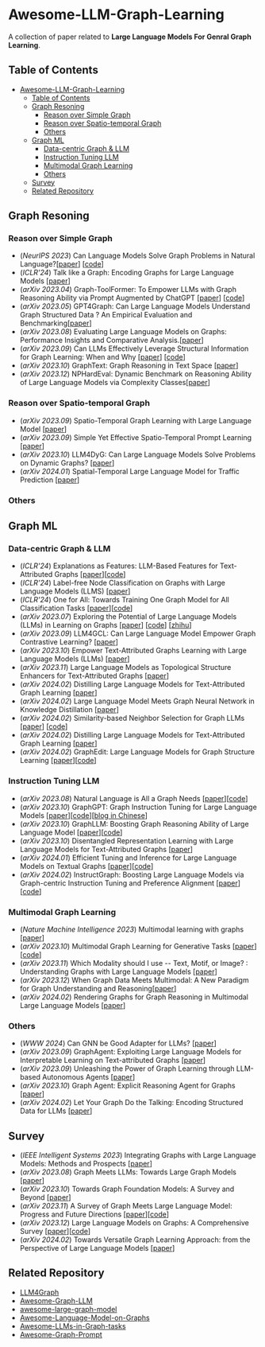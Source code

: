 # Awesome-LLM-Graph-Learning

A collection of paper related to **Large Language Models For Genral Graph Learning**.


## Table of Contents

- [Awesome-LLM-Graph-Learning](#Awesome-LLM-Graph-Learning)
  - [Table of Contents](#table-of-contents)
  - [Graph Resoning](#Graph-Resoning)
    - [Reason over Simple Graph](#Reason-over-Simple-Graph)
    - [Reason over Spatio-temporal Graph](#Reason-over-Spatio-temporal-Graph)
    - [Others](#others)
  - [Graph ML](#Graph-ML)
    - [Data-centric Graph & LLM ](#Data-centric-Graph-&-LLM)
    - [Instruction Tuning LLM](#Instruction-Tuning-LLM)
    - [Multimodal Graph Learning](#Multimodal-Graph-Learning)
    - [Others](#others)
  - [Survey](#Survey)
  - [Related Repository](#Related-Repository)

## Graph Resoning
### Reason over Simple Graph
- (*NeurIPS 2023*) Can Language Models Solve Graph Problems in Natural Language?[[paper](https://arxiv.org/abs/2305.10037)] [[code](https://github.com/Arthur-Heng/NLGraph)]
- (*ICLR'24*) Talk like a Graph: Encoding Graphs for Large Language Models [[paper](https://arxiv.org/abs/2310.04560)]
- (*arXiv 2023.04*) Graph-ToolFormer: To Empower LLMs with Graph Reasoning Ability via Prompt Augmented by ChatGPT [[paper](https://arxiv.org/abs/2304.11116)] [[code](https://github.com/jwzhanggy/Graph_Toolformer)]
- (*arXiv 2023.05*) GPT4Graph: Can Large Language Models Understand Graph Structured Data ? An Empirical Evaluation and Benchmarking[[paper](https://arxiv.org/abs/2305.15066)]
- (*arXiv 2023.08*) Evaluating Large Language Models on Graphs: Performance Insights and Comparative Analysis.[[paper](https://arxiv.org/abs/2308.11224)]
- (*arXiv 2023.09*) Can LLMs Effectively Leverage Structural Information for Graph Learning: When and Why [[paper](https://arxiv.org/pdf/2309.16595)] [[code](https://github.com/TRAIS-Lab/LLM-Structured-Data)]
- (*arXiv 2023.10*) GraphText: Graph Reasoning in Text Space [[paper](https://arxiv.org/abs/2310.01089)]
- (*arXiv 2023.12*) NPHardEval: Dynamic Benchmark on Reasoning Ability of Large Language Models via Complexity Classes[[paper](https://arxiv.org/abs/2312.14890)]


### Reason over Spatio-temporal Graph
- (*arXiv 2023.09*) Spatio-Temporal Graph Learning with Large Language Model [[paper](https://openreview.net/forum?id=QUkcfqa6GX)]
- (*arXiv 2023.09*) Simple Yet Effective Spatio-Temporal Prompt Learning [[paper](https://openreview.net/forum?id=YUNnVFlpjp)]
- (*arXiv 2023.10*) LLM4DyG: Can Large Language Models Solve Problems on Dynamic Graphs? [[paper](https://arxiv.org/abs/2310.17110)]
- (*arXiv 2024.01*) Spatial-Temporal Large Language Model for Traffic Prediction [[paper](https://arxiv.org/abs/2401.10134)]

### Others


## Graph ML
### Data-centric Graph & LLM
- (*ICLR'24*) Explanations as Features: LLM-Based Features for Text-Attributed Graphs [[paper](https://arxiv.org/abs/2305.19523)][[code](https://github.com/XiaoxinHe/TAPE)]
- (*ICLR'24*) Label-free Node Classification on Graphs with Large Language Models (LLMS) [[paper](https://arxiv.org/abs/2310.04668)]
- (*ICLR'24*) One for All: Towards Training One Graph Model for All Classification Tasks [[paper](https://arxiv.org/abs/2310.00149)][[code](https://github.com/LechengKong/OneForAll)]
- (*arXiv 2023.07*) Exploring the Potential of Large Language Models (LLMs) in Learning on Graphs [[paper](https://arxiv.org/abs/2307.03393)] [[code](https://github.com/CurryTang/Graph-LLM)] [[zhihu](https://zhuanlan.zhihu.com/p/648366848)]
- (*arXiv 2023.09*) LLM4GCL: Can Large Language Model Empower Graph Contrastive Learning? [[paper](https://openreview.net/forum?id=wxClzZdjqP)]
- (*arXiv 2023.10*) Empower Text-Attributed Graphs Learning with Large Language Models (LLMs) [[paper](https://arxiv.org/abs/2310.09872)]
- (*arXiv 2023.11*) Large Language Models as Topological Structure Enhancers for Text-Attributed Graphs [[paper](https://arxiv.org/abs/2311.14324)]
- (*arXiv 2024.02*) Distilling Large Language Models for Text-Attributed Graph Learning [[paper](https://arxiv.org/abs/2402.12022)]
- (*arXiv 2024.02*) Large Language Model Meets Graph Neural Network in Knowledge Distillation [[paper](https://arxiv.org/pdf/2402.05894.pdf)]
- (*arXiv 2024.02*) Similarity-based Neighbor Selection for Graph LLMs [[paper](https://arxiv.org/abs/2402.03720)] [[code](https://github.com/ruili33/SNS)]
- (*arXiv 2024.02*) Distilling Large Language Models for Text-Attributed Graph Learning [[paper](https://arxiv.org/abs/2402.12022)]
- (*arXiv 2024.02*) GraphEdit: Large Language Models for Graph Structure Learning [[paper](https://arxiv.org/abs/2402.15183)][[code](https://github.com/HKUDS/GraphEdit?tab=readme-ov-file)]

### Instruction Tuning LLM
- (*arXiv 2023.08*) Natural Language is All a Graph Needs [[paper](https://arxiv.org/abs/2308.07134)][[code](https://github.com/agiresearch/InstructGLM)]
- (*arXiv 2023.10*) GraphGPT: Graph Instruction Tuning for Large Language Models [[paper](https://arxiv.org/abs/2310.13023)][[code](https://github.com/HKUDS/GraphGPT)][[blog in Chinese](https://mp.weixin.qq.com/s/rvKTFdCk719Q6hT09Caglw)]
- (*arXiv 2023.10*) GraphLLM: Boosting Graph Reasoning Ability of Large Language Model [[paper](https://arxiv.org/abs/2310.05845)][[code](https://github.com/mistyreed63849/Graph-LLM)]
- (*arXiv 2023.10*) Disentangled Representation Learning with Large Language Models for Text-Attributed Graphs [[paper](https://arxiv.org/abs/2310.18152)]
- (*arXiv 2024.01*) Efficient Tuning and Inference for Large Language Models on Textual Graphs [[paper](https://arxiv.org/abs/2401.15569)][[code](https://github.com/ZhuYun97/ENGINE)]
- (*arXiv 2024.02*) InstructGraph: Boosting Large Language Models via Graph-centric Instruction Tuning and Preference Alignment [[paper](https://arxiv.org/abs/2402.08785)][[code](https://github.com/wjn1996/InstructGraph)]

### Multimodal Graph Learning
- (*Nature Machine Intelligence 2023*) Multimodal learning with graphs [[paper](https://arxiv.org/abs/2209.03299)]
- (*arXiv 2023.10*) Multimodal Graph Learning for Generative Tasks [[paper](https://arxiv.org/abs/2310.07478)][[code](https://github.com/minjiyoon/MMGL)]
- (*arXiv 2023.11*) Which Modality should I use -- Text, Motif, or Image? : Understanding Graphs with Large Language Models [[paper](https://arxiv.org/abs/2311.09862)]
- (*arXiv 2023.12*) When Graph Data Meets Multimodal: A New Paradigm for Graph Understanding and Reasoning[[paper](https://arxiv.org/abs/2312.10372)]
- (*arXiv 2024.02*) Rendering Graphs for Graph Reasoning in Multimodal Large Language Models [[paper](https://arxiv.org/abs/2402.02130)]

### Others
- (*WWW 2024*) Can GNN be Good Adapter for LLMs? [[paper](https://arxiv.org/abs/2402.12984)]
- (*arXiv 2023.09*) GraphAgent: Exploiting Large Language Models for Interpretable Learning on Text-attributed Graphs [[paper](https://openreview.net/forum?id=L3jATpVEGv)]
- (*arXiv 2023.09*) Unleashing the Power of Graph Learning through LLM-based Autonomous Agents [[paper](https://arxiv.org/abs/2309.04565)]
- (*arXiv 2023.10*) Graph Agent: Explicit Reasoning Agent for Graphs [[paper](https://arxiv.org/abs/2310.16421)]
- (*arXiv 2024.02*) Let Your Graph Do the Talking: Encoding Structured Data for LLMs [[paper](https://arxiv.org/abs/2402.05862)]

## Survey
- (*IEEE Intelligent Systems 2023*) Integrating Graphs with Large Language Models: Methods and Prospects [[paper](https://arxiv.org/abs/2310.05499)]
- (*arXiv 2023.08*) Graph Meets LLMs: Towards Large Graph Models [[paper](http://arxiv.org/abs/2308.14522)]
- (*arXiv 2023.10*) Towards Graph Foundation Models: A Survey and Beyond [[paper](https://arxiv.org/abs/2310.11829v1)]
- (*arXiv 2023.11*) A Survey of Graph Meets Large Language Model: Progress and Future Directions [[paper](https://arxiv.org/abs/2311.12399)][[code](https://github.com/yhLeeee/Awesome-LLMs-in-Graph-tasks)]
- (*arXiv 2023.12*) Large Language Models on Graphs: A Comprehensive Survey [[paper](https://arxiv.org/abs/2312.02783)][[code](https://github.com/PeterGriffinJin/Awesome-Language-Model-on-Graphs)]
- (*arXiv 2024.02*) Towards Versatile Graph Learning Approach: from the Perspective of Large Language Models [[paper](https://arxiv.org/abs/2402.11641)]
  
## Related Repository
- [LLM4Graph](https://github.com/SitaoLuan/LLM4Graph/tree/main) 
- [Awesome-Graph-LLM](https://github.com/XiaoxinHe/Awesome-Graph-LLM)
- [awesome-large-graph-model](https://github.com/THUMNLab/awesome-large-graph-model)
- [Awesome-Language-Model-on-Graphs](https://github.com/petergriffinjin/awesome-language-model-on-graphs)
- [Awesome-LLMs-in-Graph-tasks](https://github.com/yhLeeee/Awesome-LLMs-in-Graph-tasks)
- [Awesome-Graph-Prompt](https://github.com/WxxShirley/Awesome-Graph-Prompt)
